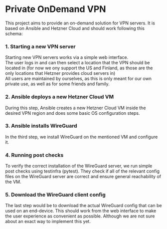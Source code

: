 # Private OnDemand VPN
This project aims to provide an on-demand solution for VPN servers.
It is based on Ansible and Hetzner Cloud and should work following this schema:

### 1. Starting a new VPN server
Starting new VPN servers works via a simple web interface.
<br>The user logs in and can then select a location that the VPN should be located in (for now we ony support the US and Finland, as those are the only locations that Hetzner provides cloud servers in)
<br>All users are maintained by ourselves, as this is only meant for our own private use, as well as for some friends and family.

### 2. Ansible deploys a new Hetzner Cloud VM
During this step, Ansible creates a new Hetzner Cloud VM inside the desired VPN region and does some basic OS configuration steps.

### 3. Ansible installs WireGuard
In the third step, we install WireGuard on the mentioned VM and configure it.

### 4. Running post checks
To verify the correct installation of the WireGuard server, we run simple post checks using testinfra (pytest).
They check if all of the relevant config files on the WireGuard server are correct and ensure general reachability of the VM.

### 5. Download the WireGuard client config
The last step would be to download the actual WireGuard config that can be used on an end-device.
This should work from the web interface to make the user experience as convenient as possible. Although we are not sure about an exact way to implement this yet.
